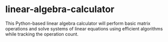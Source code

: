# linear-algebra-calculator

This Python-based linear algebra calculator will perform basic matrix operations and solve systems of linear equations using efficient algorithms while tracking the operation count.

